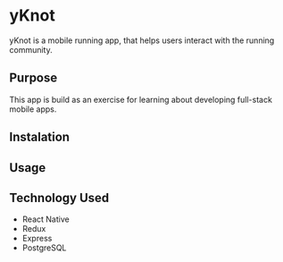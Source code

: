 # yKnot

yKnot is a mobile running app, that helps users interact with the running community.

## Purpose

This app is build as an exercise for learning about developing full-stack mobile apps.

## Instalation

## Usage

## Technology Used

* React Native
* Redux
* Express
* PostgreSQL
